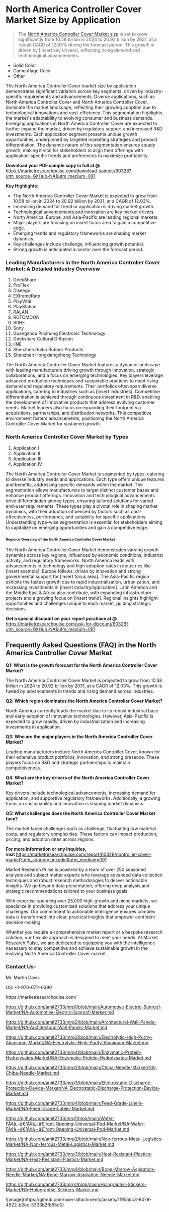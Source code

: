 <h1>North America Controller Cover Market&nbsp;Size by Application</h1><blockquote><p>The <a href="https://marketresearchpulse.com/download-sample/60328?utm_source=GitHub-NA&amp;utm_medium=091">North America Controller Cover Market size</a> is set to grow significantly from 10.58 billion in 2024 to 20.92 billion by 2031, at a robust CAGR of 12.03% during the forecast period. This growth is driven by [insert key drivers], reflecting rising demand and technological advancements.</p></blockquote><ul><li>Solid Color<li> Camouflage Color<li> Other</li></ul><p>The North America Controller Cover market size by application demonstrates significant variation across key segments, driven by industry-specific requirements and advancements. Diverse applications, such as North America Controller Cover and North America Controller Cover, dominate the market landscape, reflecting their growing adoption due to technological innovations and cost-efficiency. This segmentation highlights the market's adaptability to evolving consumer and business demands. Emerging applications in North America Controller Cover are expected to further expand the market, driven by regulatory support and increased R&D investments. Each application segment presents unique growth opportunities, underpinned by targeted marketing strategies and product differentiation. The dynamic nature of this segmentation ensures steady growth, making it vital for stakeholders to align their offerings with application-specific trends and preferences to maximize profitability.</p><p><strong>Download your PDF sample copy in full at @ </strong><a href="https://marketresearchpulse.com/download-sample/60328?utm_source=GitHub-NA&amp;utm_medium=091">https://marketresearchpulse.com/download-sample/60328?utm_source=GitHub-NA&amp;utm_medium=091</a></p><p><strong>Key Highlights: </strong></p><ul><li>The North America Controller Cover Market is expected to grow from 10.58 billion in 2024 to 20.92 billion by 2031, at a CAGR of 12.03%.</li><li>Increasing demand for trend or application is driving market growth.</li><li>Technological advancements and innovation are key market drivers.</li><li>North America, Europe, and Asia-Pacific are leading regional markets.</li><li>Major players are focusing on insert focus area to gain a competitive edge.</li><li>Emerging trends and regulatory frameworks are shaping market dynamics.</li><li>Key challenges include challenge, influencing growth potential.</li><li>Strong growth is anticipated in sector over the forecast period.</li></ul><h3>Leading Manufacturers in the North America Controller Cover Market: A Detailed Industry Overview</h3><ol><li>GeekShare</li><li>ProFlex</li><li>Dlseego</li><li>EXtremeRate</li><li>PlayVital</li><li>PlayStation</li><li>RALAN</li><li>ROTOMOON</li><li>BRHE</li><li>Sony</li><li>Guangzhou Pinzhong Electronic Technology</li><li>Geekshare Cultural Diffusion</li><li>IINE</li><li>Shenzhen Ruibo Rubber Products</li><li>Shenzhen Hongxiangcheng Technology</li></ol><div class="flex max-w-full flex-col flex-grow"><div class="min-h-8 text-message flex w-full flex-col items-end gap-2 whitespace-normal break-words [.text-message+&amp;]:mt-5" dir="auto" data-message-author-role="assistant" data-message-id="fd8432e4-4910-450d-b182-61b7bfb0a01f" data-message-model-slug="gpt-4o"><div class="flex w-full flex-col gap-1 empty:hidden first:pt-[3px]"><div class="markdown prose w-full break-words dark:prose-invert light"><p>The North America Controller Cover Market features a dynamic landscape with leading manufacturers driving growth through innovation, strategic collaborations, and a focus on emerging technologies. Key players leverage advanced production techniques and sustainable practices to meet rising demand and regulatory requirements. Their portfolios often span diverse applications, catering to industries such as [insert industries]. Competitive differentiation is achieved through continuous investment in R&amp;D, enabling the development of innovative products that address evolving customer needs. Market leaders also focus on expanding their footprint via acquisitions, partnerships, and distribution networks. This competitive environment fosters advancements, positioning the North America Controller Cover Market for sustained growth.</p></div></div></div></div><h3>North America Controller Cover Market by Types</h3><ol><li>Application I<li> Application II<li> Application III<li> Application IV</li></ol><div class="flex max-w-full flex-col flex-grow"><div class="min-h-8 text-message flex w-full flex-col items-end gap-2 whitespace-normal break-words [.text-message+&amp;]:mt-5" dir="auto" data-message-author-role="assistant" data-message-id="084470be-0bb7-4664-bddf-5156b4f41249" data-message-model-slug="gpt-4o-mini"><div class="flex w-full flex-col gap-1 empty:hidden first:pt-[3px]"><div class="markdown prose w-full break-words dark:prose-invert light"><p>The North America Controller Cover Market is segmented by types, catering to diverse industry needs and applications. Each type offers unique features and benefits, addressing specific demands within the market. The segmentation allows manufacturers to target distinct customer bases and enhance product offerings. Innovation and technological advancements drive differentiation among types, ensuring tailored solutions for varied end-user requirements. These types play a pivotal role in shaping market dynamics, with their adoption influenced by factors such as cost-effectiveness, performance, and suitability for specific applications. Understanding type-wise segmentation is essential for stakeholders aiming to capitalize on emerging opportunities and gain a competitive edge.</p></div></div></div></div><h3><span style="font-size: 11px;">Regional Overview of the North America Controller Cover Market</span></h3><div class="flex max-w-full flex-col flex-grow"><div class="min-h-8 text-message flex w-full flex-col items-end gap-2 whitespace-normal break-words [.text-message+&amp;]:mt-5" dir="auto" data-message-author-role="assistant" data-message-id="e9038762-ce64-4e30-91c9-9bd413514231" data-message-model-slug="gpt-4o-mini"><div class="flex w-full flex-col gap-1 empty:hidden first:pt-[3px]"><div class="markdown prose w-full break-words dark:prose-invert light"><p>The North America Controller Cover Market demonstrates varying growth dynamics across key regions, influenced by economic conditions, industrial activity, and regulatory frameworks. North America leads with advancements in technology and high adoption rates in industries like [insert example]. Europe follows, driven by innovation and strong governmental support for [insert focus area]. The Asia-Pacific region exhibits the fastest growth due to rapid industrialization, urbanization, and increasing investments in [insert industry/application]. Latin America and the Middle East &amp; Africa also contribute, with expanding infrastructure projects and a growing focus on [insert trend]. Regional insights highlight opportunities and challenges unique to each market, guiding strategic decisions.</p></div></div></div></div><p><strong>Get a special discount on your report purchase at @ </strong><a href="https://marketresearchpulse.com/ask-for-discount/60328?utm_source=GitHub-NA&amp;utm_medium=091">https://marketresearchpulse.com/ask-for-discount/60328?utm_source=GitHub-NA&amp;utm_medium=091</a></p><h2>Frequently Asked Questions (FAQ) in the North America Controller Cover Market</h2><p><strong>Q1: What is the growth forecast for the North America Controller Cover Market?</strong></p><p>The North America Controller Cover Market is projected to grow from 10.58 billion in 2024 to 20.92 billion by 2031, at a CAGR of 12.03%. This growth is fueled by advancements in trends and rising demand across industries.</p><p><strong>Q2: Which region dominates the North America Controller Cover Market?</strong></p><p>North America currently leads the market due to its robust industrial base and early adoption of innovative technologies. However, Asia-Pacific is expected to grow rapidly, driven by industrialization and increasing investments in application.</p><p><strong>Q3: Who are the major players in the North America Controller Cover Market?</strong></p><p>Leading manufacturers include North America Controller Cover, known for their extensive product portfolios, innovation, and strong presence. These players focus on R&amp;D and strategic partnerships to maintain competitiveness.</p><p><strong>Q4: What are the key drivers of the North America Controller Cover Market?</strong></p><p>Key drivers include technological advancements, increasing demand for application, and supportive regulatory frameworks. Additionally, a growing focus on sustainability and innovation is shaping market dynamics.</p><p><strong>Q5: What challenges does the North America Controller Cover Market face?</strong></p><p>The market faces challenges such as challenge, fluctuating raw material costs, and regulatory complexities. These factors can impact production, pricing, and adoption rates across regions.</p><p><strong>For more information or any inquiries, visit&nbsp;</strong><a href="https://marketresearchpulse.com/report/60328/controller-cover-market?utm_source=Linkedin&utm_medium=091">https://marketresearchpulse.com/report/60328/controller-cover-market?utm_source=Linkedin&utm_medium=091</a></p><p>Market Research Pulse is powered by a team of over 250 seasoned analysts and subject matter experts who leverage advanced data collection techniques and robust research methodologies to deliver actionable insights. We go beyond data presentation, offering deep analysis and strategic recommendations tailored to your business goals.</p><p>With expertise spanning over 25,000 high-growth and niche markets, we specialize in providing customized solutions that address your unique challenges. Our commitment to actionable intelligence ensures complex data is transformed into clear, practical insights that empower confident decision-making.</p><p>Whether you require a comprehensive market report or a bespoke research solution, our flexible approach is designed to meet your needs. At Market Research Pulse, we are dedicated to equipping you with the intelligence necessary to stay competitive and achieve sustainable growth in the evolving North America Controller Cover market.</p><h3><strong>Contact Us-</strong></h3><p>Mr. Martin Davis</p><p>US: +1-970-672-0390</p><p>https://marketresearchpulse.com/</p><p><a href="https://github.com/amit2733/mrp1/blob/main/Automotive-Electric-Sunroof-Market/NA-Automotive-Electric-Sunroof-Market.md">https://github.com/amit2733/mrp1/blob/main/Automotive-Electric-Sunroof-Market/NA-Automotive-Electric-Sunroof-Market.md</a></p><p><a href="https://github.com/amit2733/mrp2/blob/main/Architectural-Wall-Panels-Market/NA-Architectural-Wall-Panels-Market.md">https://github.com/amit2733/mrp2/blob/main/Architectural-Wall-Panels-Market/NA-Architectural-Wall-Panels-Market.md</a></p><p><a href="https://github.com/amit2733/mrp3/blob/main/Electrolytic-High-Purity-Aluminum-Market/NA-Electrolytic-High-Purity-Aluminum-Market.md">https://github.com/amit2733/mrp3/blob/main/Electrolytic-High-Purity-Aluminum-Market/NA-Electrolytic-High-Purity-Aluminum-Market.md</a></p><p><a href="https://github.com/amit2733/mrp4/blob/main/Enzymatic-Protein-Hydrolysates-Market/NA-Enzymatic-Protein-Hydrolysates-Market.md">https://github.com/amit2733/mrp4/blob/main/Enzymatic-Protein-Hydrolysates-Market/NA-Enzymatic-Protein-Hydrolysates-Market.md</a></p><p><a href="https://github.com/amit2733/mrp2/blob/main/Chiba-Needle-Market/NA-Chiba-Needle-Market.md">https://github.com/amit2733/mrp2/blob/main/Chiba-Needle-Market/NA-Chiba-Needle-Market.md</a></p><p><a href="https://github.com/amit2733/mrp3/blob/main/Electrostatic-Discharge-Protection-Device-Market/NA-Electrostatic-Discharge-Protection-Device-Market.md">https://github.com/amit2733/mrp3/blob/main/Electrostatic-Discharge-Protection-Device-Market/NA-Electrostatic-Discharge-Protection-Device-Market.md</a></p><p><a href="https://github.com/amit2733/mrp4/blob/main/Feed-Grade-Lutein-Market/NA-Feed-Grade-Lutein-Market.md">https://github.com/amit2733/mrp4/blob/main/Feed-Grade-Lutein-Market/NA-Feed-Grade-Lutein-Market.md</a></p><p><a href="https://github.com/amit2733/mrp1/blob/main/Wafer-FÃ¢â‚¬â€¹Ã¢â‚¬â€¹ront-Opening-Universal-Pod-Market/NA-Wafer-FÃ¢â‚¬â€¹Ã¢â‚¬â€¹ront-Opening-Universal-Pod-Market.md">https://github.com/amit2733/mrp1/blob/main/Wafer-FÃ¢â‚¬â€¹Ã¢â‚¬â€¹ront-Opening-Universal-Pod-Market/NA-Wafer-FÃ¢â‚¬â€¹Ã¢â‚¬â€¹ront-Opening-Universal-Pod-Market.md</a></p><p><a href="https://github.com/amit2733/mrp2/blob/main/Non-ferrous-Metal-Logistics-Market/NA-Non-ferrous-Metal-Logistics-Market.md">https://github.com/amit2733/mrp2/blob/main/Non-ferrous-Metal-Logistics-Market/NA-Non-ferrous-Metal-Logistics-Market.md</a></p><p><a href="https://github.com/amit2733/mrp3/blob/main/Heat-Resistant-Plastics-Market/NA-Heat-Resistant-Plastics-Market.md">https://github.com/amit2733/mrp3/blob/main/Heat-Resistant-Plastics-Market/NA-Heat-Resistant-Plastics-Market.md</a></p><p><a href="https://github.com/amit2733/mrp4/blob/main/Bone-Marrow-Aspiration-Needle-Market/NA-Bone-Marrow-Aspiration-Needle-Market.md">https://github.com/amit2733/mrp4/blob/main/Bone-Marrow-Aspiration-Needle-Market/NA-Bone-Marrow-Aspiration-Needle-Market.md</a></p><p><a href="https://github.com/amit2733/mrp1/blob/main/Holographic-Stickers-Market/NA-Holographic-Stickers-Market.md">https://github.com/amit2733/mrp1/blob/main/Holographic-Stickers-Market/NA-Holographic-Stickers-Market.md</a></p>
![image](https://github.com/user-attachments/assets/1f95abc3-8078-4922-b2ec-5333b2fb55d0)
